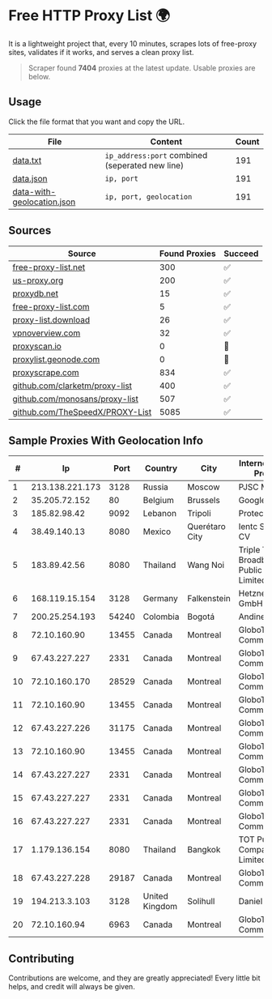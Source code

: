 
# Free HTTP Proxy List 🌍

It is a lightweight project that, every 10 minutes, scrapes lots of free-proxy sites, validates if it works, and serves a clean proxy list.


> Scraper found **7404** proxies at the latest update. Usable proxies are below.

## Usage

Click the file format that you want and copy the URL.


|File|Content|Count|
|----|-------|-----|
|[data.txt](https://raw.githubusercontent.com/themiralay/Proxy-List-World/master/data.txt)|`ip_address:port` combined (seperated new line)|191|
|[data.json](https://raw.githubusercontent.com/themiralay/Proxy-List-World/master/data.json)|`ip, port`|191|
|[data-with-geolocation.json](https://raw.githubusercontent.com/themiralay/Proxy-List-World/master/data-with-geolocation.json)|`ip, port, geolocation`|191|

## Sources

|Source|Found Proxies|Succeed|
|------|-------------|-------|
|[free-proxy-list.net](https://free-proxy-list.net)|300|✅|
|[us-proxy.org](https://www.us-proxy.org)|200|✅|
|[proxydb.net](http://proxydb.net)|15|✅|
|[free-proxy-list.com](https://free-proxy-list.com/?page=&port=&type%5B%5D=http&type%5B%5D=https&up_time=0&search=Search)|5|✅|
|[proxy-list.download](https://www.proxy-list.download/HTTP)|26|✅|
|[vpnoverview.com](https://vpnoverview.com/privacy/anonymous-browsing/free-proxy-servers)|32|✅|
|[proxyscan.io](https://www.proxyscan.io)|0|🚫|
|[proxylist.geonode.com](https://proxylist.geonode.com/api/proxy-list?limit=300&page=1&sort_by=lastChecked&sort_type=desc&protocols=http,https)|0|🚫|
|[proxyscrape.com](https://api.proxyscrape.com/v2/?request=displayproxies&protocol=http&timeout=10000&country=all&ssl=all&anonymity=all)|834|✅|
|[github.com/clarketm/proxy-list](https://raw.githubusercontent.com/clarketm/proxy-list/master/proxy-list-raw.txt)|400|✅|
|[github.com/monosans/proxy-list](https://raw.githubusercontent.com/monosans/proxy-list/main/proxies/http.txt)|507|✅|
|[github.com/TheSpeedX/PROXY-List](https://raw.githubusercontent.com/TheSpeedX/PROXY-List/master/http.txt)|5085|✅|


## Sample Proxies With Geolocation Info

|#|Ip|Port|Country|City|Internet Service Provider|
|-|--|----|-------|----|-------------------------|
|1|213.138.221.173|3128|Russia|Moscow|PJSC MegaFon|
|2|35.205.72.152|80|Belgium|Brussels|Google LLC|
|3|185.82.98.42|9092|Lebanon|Tripoli|Protected|
|4|38.49.140.13|8080|Mexico|Querétaro City|Ientc S De RL De CV|
|5|183.89.42.56|8080|Thailand|Wang Noi|Triple T Broadband Public Company Limited|
|6|168.119.15.154|3128|Germany|Falkenstein|Hetzner Online GmbH|
|7|200.25.254.193|54240|Colombia|Bogotá|Andinet ON Line|
|8|72.10.160.90|13455|Canada|Montreal|GloboTech Communications|
|9|67.43.227.227|2331|Canada|Montreal|GloboTech Communications|
|10|72.10.160.170|28529|Canada|Montreal|GloboTech Communications|
|11|72.10.160.90|13455|Canada|Montreal|GloboTech Communications|
|12|67.43.227.226|31175|Canada|Montreal|GloboTech Communications|
|13|72.10.160.90|13455|Canada|Montreal|GloboTech Communications|
|14|67.43.227.227|2331|Canada|Montreal|GloboTech Communications|
|15|67.43.227.227|2331|Canada|Montreal|GloboTech Communications|
|16|67.43.227.227|2331|Canada|Montreal|GloboTech Communications|
|17|1.179.136.154|8080|Thailand|Bangkok|TOT Public Company Limited|
|18|67.43.227.228|29187|Canada|Montreal|GloboTech Communications|
|19|194.213.3.103|3128|United Kingdom|Solihull|Daniel Jackson|
|20|72.10.160.94|6963|Canada|Montreal|GloboTech Communications|



## Contributing

Contributions are welcome, and they are greatly appreciated! Every
little bit helps, and credit will always be given.

